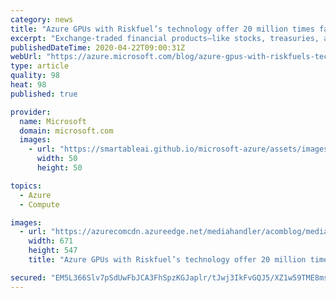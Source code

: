 ```yaml
---
category: news
title: "Azure GPUs with Riskfuel’s technology offer 20 million times faster valuation of derivatives"
excerpt: "Exchange-traded financial products—like stocks, treasuries, and currencies—have had the benefit of a tremendous wave of technological innovation in the past 20 years, resulting in more efficient markets, lower transaction costs, and greater transparency to investors.\r\n\r\nHowever, large parts of the capital"
publishedDateTime: 2020-04-22T09:00:31Z
webUrl: "https://azure.microsoft.com/blog/azure-gpus-with-riskfuels-technology-offer-20-million-times-faster-valuation-of-derivatives/"
type: article
quality: 98
heat: 98
published: true

provider:
  name: Microsoft
  domain: microsoft.com
  images:
    - url: "https://smartableai.github.io/microsoft-azure/assets/images/organizations/microsoft.com-50x50.jpg"
      width: 50
      height: 50

topics:
  - Azure
  - Compute

images:
  - url: "https://azurecomcdn.azureedge.net/mediahandler/acomblog/media/Default/blog/92863a5b-f0af-49c8-b487-e797b7dbccb0.png"
    width: 671
    height: 547
    title: "Azure GPUs with Riskfuel’s technology offer 20 million times faster valuation of derivatives"

secured: "EM5L366Slv7pSdUwFbJCA3FhSpzKGJaplr/tJwj3IkFvGQJ5/XZ1w59TME8mslCxzbpc5ZJJ5xIS40Cv1nnePir3Fo7ptd5kNSVi+6KghLJDsDndz9lrweH0StxK3GlgV0mUcz95sXkEV0vAl26DHwmW0gSofN5DizaxsyuThDhBf/BsLdpjANyJC0JKOUJhGQiJK1heCO1VymKQtjHy8cXTB7A3PC3gYNNIkKCJaCc9Yn4IGmIeXpauWKmOZIoccGX3bwldIwBKNMA9Br2HxmafH8yOZDufHPbD7509lkPB2yEbLwgy1iZVQtICbk6tIvlDWH2M2eB0YTsr1WKXgg==;Y220eVGpa3HD3p6eSGUDVA=="
---
```


